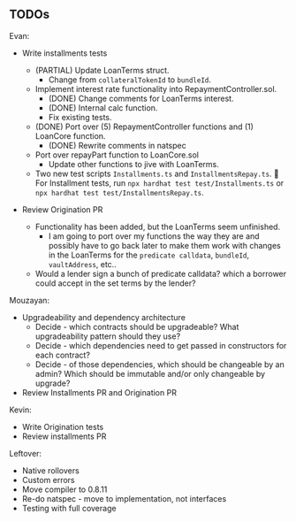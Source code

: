 ## TODOs

Evan:
- Write installments tests
  - (PARTIAL) Update LoanTerms struct.
    - Change from `collateralTokenId` to `bundleId`.
  - Implement interest rate functionality into RepaymentController.sol.
    - (DONE) Change comments for LoanTerms interest.
    - (DONE) Internal calc function.
    - Fix existing tests.
  - (DONE) Port over (5) RepaymentController functions and (1) LoanCore function.
    - (DONE) Rewrite comments in natspec
  - Port over repayPart function to LoanCore.sol
    - Update other functions to jive with LoanTerms.
  - Two new test scripts `Installments.ts` and `InstallmentsRepay.ts`.
    🔑 For Installment tests, run `npx hardhat test test/Installments.ts` or `npx hardhat test test/InstallmentsRepay.ts`.

- Review Origination PR
  - Functionality has been added, but the LoanTerms seem unfinished.
    - I am going to port over my functions the way they are and possibly have to go back later to make them work with changes in the LoanTerms for the `predicate calldata`, `bundleId`, `vaultAddress`, etc..
  - Would a lender sign a bunch of predicate calldata? which a borrower could accept in the set terms by the lender?

Mouzayan:
- Upgradeability and dependency architecture
    - Decide - which contracts should be upgradeable? What upgradeability pattern should they use?
    - Decide - which dependencies need to get passed in constructors for each contract?
    - Decide - of those dependencies, which should be changeable by an admin? Which should be immutable and/or only changeable by upgrade?
- Review Installments PR and Origination PR

Kevin:
- Write Origination tests
- Review installments PR

Leftover:
- Native rollovers
- Custom errors
- Move compiler to 0.8.11
- Re-do natspec - move to implementation, not interfaces
- Testing with full coverage
